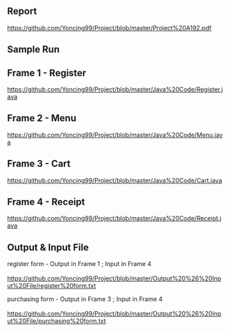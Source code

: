 ## Report
https://github.com/Yoncing99/Project/blob/master/Project%20A192.pdf

## Sample Run

## Frame 1 - Register
https://github.com/Yoncing99/Project/blob/master/Java%20Code/Register.java

## Frame 2 - Menu
https://github.com/Yoncing99/Project/blob/master/Java%20Code/Menu.java

## Frame 3 - Cart
https://github.com/Yoncing99/Project/blob/master/Java%20Code/Cart.java

## Frame 4 - Receipt
https://github.com/Yoncing99/Project/blob/master/Java%20Code/Receipt.java

## Output & Input File
register form -
                Output in Frame 1 ; Input in Frame 4<br/><br/>
https://github.com/Yoncing99/Project/blob/master/Output%20%26%20Input%20File/register%20form.txt
                
purchasing form -
                Output in Frame 3 ; Input in Frame 4<br/><br/>
https://github.com/Yoncing99/Project/blob/master/Output%20%26%20Input%20File/purchasing%20form.txt


